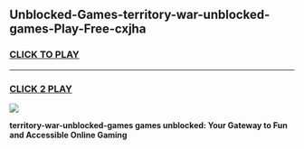 
## Unblocked-Games-territory-war-unblocked-games-Play-Free-cxjha
<h3>
<a href="https://premium76.site?title=territory-war-unblocked-games&ref=10A">CLICK TO PLAY</a></h3>
<hr>

<h3>
<a href="https://premium76.site?title=territory-war-unblocked-games&ref=10A">CLICK 2 PLAY</a>
  
</h3>

<a href="https://premium76.site?title=territory-war-unblocked-games&ref=10A"><img src="https://clearcache.store/games.png"></a>


**territory-war-unblocked-games games unblocked: Your Gateway to Fun and Accessible Online Gaming**
